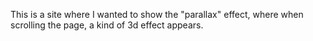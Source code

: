 
This is a site where I wanted to show the "parallax" effect, where when scrolling the page, a kind of 3d effect appears.
